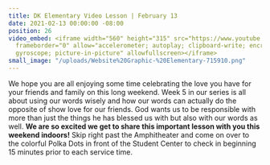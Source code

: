 ```yaml
---
title: DK Elementary Video Lesson | February 13
date: 2021-02-13 00:00:00 -08:00
position: 26
video_embed: <iframe width="560" height="315" src="https://www.youtube.com/embed/avyxd_pb8sI"
  frameborder="0" allow="accelerometer; autoplay; clipboard-write; encrypted-media;
  gyroscope; picture-in-picture" allowfullscreen></iframe>
small_image: "/uploads/Website%20Graphic-%20Elementary-715910.png"
---
```


We hope you are all enjoying some time celebrating the love you have for your friends and family on this long weekend. Week 5 in our series is all about using our words wisely and how our words can actually do the opposite of show love for our friends. God wants us to be responsible with more than just the things he has blessed us with but also with our words as well. **We are so excited we get to share this important lesson with you this weekend indoors!** Skip right past the Amphitheater and come on over to the colorful Polka Dots in front of the Student Center to check in beginning 15 minutes prior to each service time.